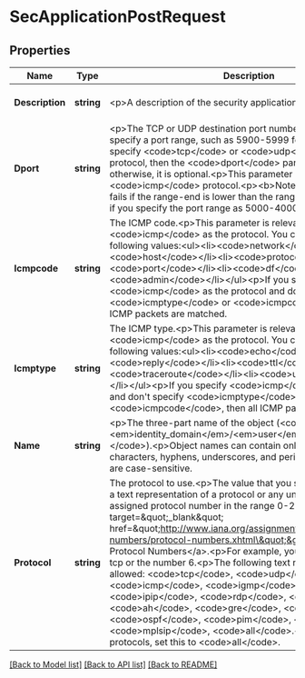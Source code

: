 # SecApplicationPostRequest

## Properties
Name | Type | Description | Notes
------------ | ------------- | ------------- | -------------
**Description** | **string** | &lt;p&gt;A description of the security application. | [optional] [default to null]
**Dport** | **string** | &lt;p&gt;The TCP or UDP destination port number.&lt;p&gt;You can also specify a port range, such as 5900-5999 for TCP.&lt;p&gt;If you specify &lt;code&gt;tcp&lt;/code&gt; or &lt;code&gt;udp&lt;/code&gt; as the protocol, then the &lt;code&gt;dport&lt;/code&gt; parameter is required; otherwise, it is optional.&lt;p&gt;This parameter isn&#39;t relevant to the &lt;code&gt;icmp&lt;/code&gt; protocol.&lt;p&gt;&lt;b&gt;Note:&lt;/b&gt; This request fails if the range-end is lower than the range-start. For example, if you specify the port range as 5000-4000. | [optional] [default to null]
**Icmpcode** | **string** | The ICMP code.&lt;p&gt;This parameter is relevant only if you specify &lt;code&gt;icmp&lt;/code&gt; as the protocol. You can specify one of the following values:&lt;ul&gt;&lt;li&gt;&lt;code&gt;network&lt;/code&gt;&lt;/li&gt;&lt;li&gt;&lt;code&gt;host&lt;/code&gt;&lt;/li&gt;&lt;li&gt;&lt;code&gt;protocol&lt;/code&gt;&lt;/li&gt;&lt;li&gt;&lt;code&gt;port&lt;/code&gt;&lt;/li&gt;&lt;li&gt;&lt;code&gt;df&lt;/code&gt;&lt;/li&gt;&lt;li&gt;&lt;code&gt;admin&lt;/code&gt;&lt;/li&gt;&lt;/ul&gt;&lt;p&gt;If you specify &lt;code&gt;icmp&lt;/code&gt; as the protocol and don&#39;t specify &lt;code&gt;icmptype&lt;/code&gt; or &lt;code&gt;icmpcode&lt;/code&gt;, then all ICMP packets are matched. | [optional] [default to null]
**Icmptype** | **string** | The ICMP type.&lt;p&gt;This parameter is relevant only if you specify &lt;code&gt;icmp&lt;/code&gt; as the protocol. You can specify one of the following values:&lt;ul&gt;&lt;li&gt;&lt;code&gt;echo&lt;/code&gt;&lt;/li&gt;&lt;li&gt;&lt;code&gt;reply&lt;/code&gt;&lt;/li&gt;&lt;li&gt;&lt;code&gt;ttl&lt;/code&gt;&lt;/li&gt;&lt;li&gt;&lt;code&gt;traceroute&lt;/code&gt;&lt;/li&gt;&lt;li&gt;&lt;code&gt;unreachable&lt;/code&gt;&lt;/li&gt;&lt;/ul&gt;&lt;p&gt;If you specify &lt;code&gt;icmp&lt;/code&gt; as the protocol and don&#39;t specify &lt;code&gt;icmptype&lt;/code&gt; or &lt;code&gt;icmpcode&lt;/code&gt;, then all ICMP packets are matched. | [optional] [default to null]
**Name** | **string** | &lt;p&gt;The three-part name of the object (&lt;code&gt;/Compute-&lt;em&gt;identity_domain&lt;/em&gt;/&lt;em&gt;user&lt;/em&gt;/&lt;em&gt;object&lt;/em&gt;&lt;/code&gt;).&lt;p&gt;Object names can contain only alphanumeric characters, hyphens, underscores, and periods. Object names are case-sensitive. | [default to null]
**Protocol** | **string** | The protocol to use.&lt;p&gt;The value that you specify can be either a text representation of a protocol or any unsigned 8-bit assigned protocol number in the range 0-254. See &lt;a target&#x3D;\&quot;_blank\&quot; href&#x3D;\&quot;http://www.iana.org/assignments/protocol-numbers/protocol-numbers.xhtml\&quot;&gt;Assigned Internet Protocol Numbers&lt;/a&gt;.&lt;p&gt;For example, you can specify either tcp or the number 6.&lt;p&gt;The following text representations are allowed: &lt;code&gt;tcp&lt;/code&gt;, &lt;code&gt;udp&lt;/code&gt;, &lt;code&gt;icmp&lt;/code&gt;, &lt;code&gt;igmp&lt;/code&gt;, &lt;code&gt;ipip&lt;/code&gt;, &lt;code&gt;rdp&lt;/code&gt;, &lt;code&gt;esp&lt;/code&gt;, &lt;code&gt;ah&lt;/code&gt;, &lt;code&gt;gre&lt;/code&gt;, &lt;code&gt;icmpv6&lt;/code&gt;, &lt;code&gt;ospf&lt;/code&gt;, &lt;code&gt;pim&lt;/code&gt;, &lt;code&gt;sctp&lt;/code&gt;, &lt;code&gt;mplsip&lt;/code&gt;, &lt;code&gt;all&lt;/code&gt;.&lt;p&gt;To specify all protocols, set this to &lt;code&gt;all&lt;/code&gt;. | [default to null]

[[Back to Model list]](../README.md#documentation-for-models) [[Back to API list]](../README.md#documentation-for-api-endpoints) [[Back to README]](../README.md)


